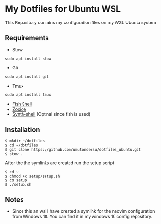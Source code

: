 # My Dotfiles for Ubuntu WSL

This Repository contains my configuration files on my WSL Ubuntu system

## Requirements

- Stow

```
sudo apt install stow
```

- Git

```
sudo apt install git
```

- Tmux

```
sudo apt install tmux
```

- [Fish Shell](https://www.jwillikers.com/switch-to-fish)
- [Zoxide](https://github.com/nanotee/zoxide.vim)
- [Synth-shell](https://github.com/andresgongora/synth-shell) (Optinal since fish is used)

## Installation

```
$ mkdir ~/dotfiles
$ cd ~/dotfiles
$ git clone https://github.com/umutondersu/dotfiles_ubuntu.git
$ stow .
```

After the the symlinks are created run the setup script

```
$ cd ~
$ chmod +x setup/setup.sh
$ cd setup
$ ./setup.sh
```

## Notes

- Since this an wsl I have created a symlink for the neovim configuration from Windows 10. You can find it in my windows 10 config repository.

